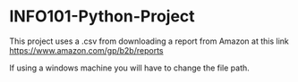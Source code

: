 # INFO101-Python-Project

This project uses a .csv from downloading a report from Amazon at this link https://www.amazon.com/gp/b2b/reports

If using a windows machine you will have to change the file path.
